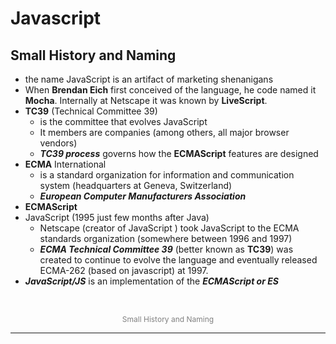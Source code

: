 #                                Javascript

## Small History and Naming

- the name JavaScript is an artifact of marketing shenanigans
-  When **Brendan Eich** first conceived of the language, he code named it **Mocha**. Internally at Netscape it was known by **LiveScript**.
- **TC39** (Technical Committee 39)
  -  is the committee that evolves JavaScript
  - It members are companies (among others, all major browser vendors)
  - ***TC39 process*** governs how the **ECMAScript** features are designed
- **ECMA** International
  - is  a standard organization for information and communication system (headquarters at Geneva, Switzerland)
  - ***European Computer Manufacturers Association***
- **ECMAScript** 
- JavaScript (1995 just few months after Java) 
  - Netscape (creator of JavaScript ) took JavaScript to the ECMA standards organization (somewhere between 1996 and 1997)
  - ***ECMA Technical Committee 39*** (better known as **TC39**) was created to continue to evolve the language and eventually released ECMA-262 (based on javascript) at 1997. 
- ***JavaScript/JS*** is an implementation of the ***ECMAScript or ES***

​									

<p align="center" style="color:gray; font-size:12px; margin-bottom:0px; padding-bottom:0px;">Small History and Naming</p>

<hr/>






